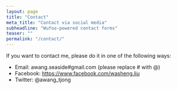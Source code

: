 ```yaml
---
layout: page
title: "Contact"
meta_title: "Contact via social media"
subheadline: "Wufoo-powered contact forms"
teaser: ""
permalink: "/contact/"
---
```


If you want to contact me, please do it in one of the following ways:

* Email: awang.seaside#gmail.com (please replace # with @)
* Facebook: https://www.facebook.com/washeng.liu
* Twitter: @awang_tjong
